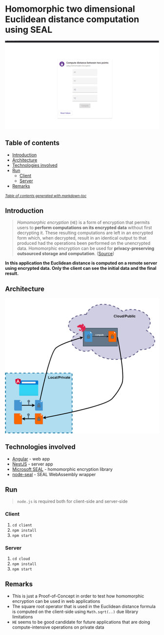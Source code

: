 # Homomorphic two dimensional Euclidean distance computation using SEAL


![Animation](images/Animation.gif)


## Table of contents

- [Introduction](#introduction)
- [Architecture](#architecture)
- [Technologies involved](#technologies-involved)
- [Run](#run)
  * [Client](#client)
  * [Server](#server)
- [Remarks](#remarks)

<small><i><a href='http://ecotrust-canada.github.io/markdown-toc/'>Table of contents generated with markdown-toc</a></i></small>

## Introduction

> *Homomorphic encryption* (`HE`) is a form of encryption that permits users to **perform computations on its encrypted data** without first decrypting it. These resulting computations are left in an encrypted form which, when decrypted, result in an identical output to that produced had the operations been performed on the unencrypted data.
Homomorphic encryption can be used for **privacy-preserving outsourced storage and computation**. ([Source](https://en.wikipedia.org/wiki/Homomorphic_encryption))

**In this application the Euclidean distance is computed on a remote server using encrypted data. Only the client can see the initial data and the final result.**

## Architecture

![Current Architecture](images/architecture.png)

## Technologies involved

* [Angular](https://angular.io/) - web app
* [NestJS](https://docs.nestjs.com/) - server app
* [Microsoft SEAL](https://www.microsoft.com/en-us/research/project/microsoft-seal/) - homomorphic encryption library
* [node-seal](https://github.com/morfix-io/node-seal) - SEAL WebAssembly wrapper

## Run
> `node.js` is required both for client-side and server-side

### Client
1. `cd client`
2. `npm install`
3. `npm start`

### Server
1. `cd cloud`
2. `npm install`
3. `npm start`

## Remarks

* This is just a Proof-of-Concept in order to test how homomorphic encryption can be used in web applications
* The square root operator that is used in the Euclidean distance formula is computed on the client-side using `Math.sqrt(..)` due library limitations
* `HE` seems to be good candidate for future applications that are doing compute-intensive operations on private data
